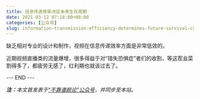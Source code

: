 ```yaml
---
title: 信息传递效率决定未来生存周期
date: 2021-03-12 07:18:00+08:00
categories: [公众号]
slug: information-transmission-efficiency-determines-future-survival-cycle
---
```


缺乏相对专业的设计和制作，视频在信息传递效率方面是非常低效的。

近期视频直播类的流量爆增，很多得益于对“错失恐惧症”者们的收割，等这茬韭菜割得多了，都疲劳无感了，红利期也就该过去了。

<div class="p-5 text-center">--- END ---</div>

<i><b>注：</b>本文首发表于[“不靠谱颜论”公众号](https://mp.weixin.qq.com/s/thmkpw9nmmCHvgYDPBztsg)，并同步至本站。</i>
